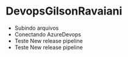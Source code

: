# DevopsGilsonRavaiani

* Subindo arquivos
* Conectando AzureDevops
* Teste New release pipeline
* Teste New release pipeline 


